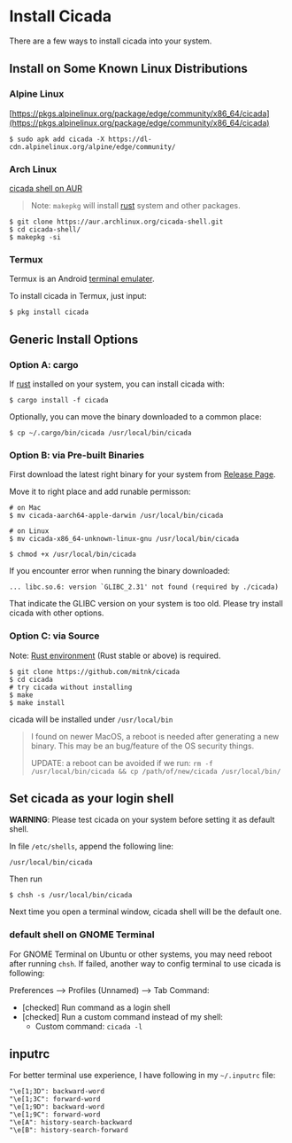 # Install Cicada

There are a few ways to install cicada into your system.

## Install on Some Known Linux Distributions

### Alpine Linux

[https://pkgs.alpinelinux.org/package/edge/community/x86_64/cicada](https://pkgs.alpinelinux.org/package/edge/community/x86_64/cicada)

```
$ sudo apk add cicada -X https://dl-cdn.alpinelinux.org/alpine/edge/community/
```

### Arch Linux

[cicada shell on AUR](https://aur.archlinux.org/packages/cicada-shell)

> Note: `makepkg` will install [rust](https://www.rust-lang.org/) system and
> other packages.

```
$ git clone https://aur.archlinux.org/cicada-shell.git
$ cd cicada-shell/
$ makepkg -si
```

### Termux

Termux is an Android [terminal emulater](https://wiki.termux.com/wiki/Main_Page).

To install cicada in Termux, just input:
```
$ pkg install cicada
```

## Generic Install Options

### Option A: cargo

If [rust](https://rustup.rs/) installed on your system, you can
install cicada with:
```
$ cargo install -f cicada
```

Optionally, you can move the binary downloaded to a common place:
```
$ cp ~/.cargo/bin/cicada /usr/local/bin/cicada
```

### Option B: via Pre-built Binaries

First download the latest right binary for your system from
[Release Page](https://github.com/mitnk/cicada/releases).

Move it to right place and add runable permisson:

```
# on Mac
$ mv cicada-aarch64-apple-darwin /usr/local/bin/cicada

# on Linux
$ mv cicada-x86_64-unknown-linux-gnu /usr/local/bin/cicada

$ chmod +x /usr/local/bin/cicada
```

If you encounter error when running the binary downloaded:

```
... libc.so.6: version `GLIBC_2.31' not found (required by ./cicada)
```

That indicate the GLIBC version on your system is too old.  Please try install
cicada with other options.


### Option C: via Source

Note: [Rust environment](https://rustup.rs/) (Rust stable or above) is required.

```
$ git clone https://github.com/mitnk/cicada
$ cd cicada
# try cicada without installing
$ make
$ make install
```

cicada will be installed under `/usr/local/bin`

> I found on newer MacOS, a reboot is needed after generating a new binary.
> This may be an bug/feature of the OS security things.
>
> UPDATE: a reboot can be avoided if we run:
> `rm -f /usr/local/bin/cicada && cp /path/of/new/cicada /usr/local/bin/`

## Set cicada as your login shell

**WARNING**: Please test cicada on your system before setting it as default
shell.

In file `/etc/shells`, append the following line:

```
/usr/local/bin/cicada
```

Then run

```
$ chsh -s /usr/local/bin/cicada
```

Next time you open a terminal window, cicada shell will be the default one.

### default shell on GNOME Terminal

For GNOME Terminal on Ubuntu or other systems, you may need reboot after
running `chsh`. If failed, another way to config terminal to use cicada is
following:

Preferences --> Profiles (Unnamed) --> Tab Command:
- [checked] Run command as a login shell
- [checked] Run a custom command instead of my shell:
    - Custom command: `cicada -l`

## inputrc

For better terminal use experience, I have following in my `~/.inputrc` file:

```
"\e[1;3D": backward-word
"\e[1;3C": forward-word
"\e[1;9D": backward-word
"\e[1;9C": forward-word
"\e[A": history-search-backward
"\e[B": history-search-forward
```
